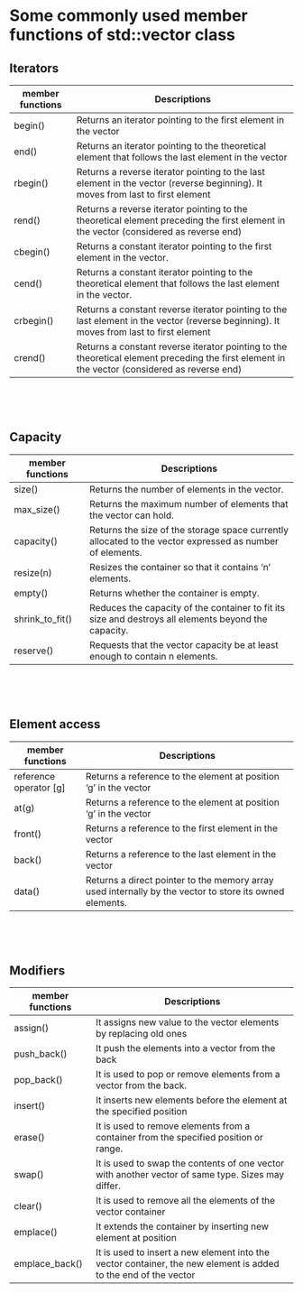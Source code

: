 # Some commonly used member functions of std::vector class

## Iterators

|member functions|Descriptions|
|-|-|
|begin()| Returns an iterator pointing to the first element in the vector
|end()| Returns an iterator pointing to the theoretical element that follows the last element in the vector
|rbegin()| Returns a reverse iterator pointing to the last element in the vector (reverse beginning). It moves from last to first element
|rend()| Returns a reverse iterator pointing to the theoretical element preceding the first element in the vector (considered as reverse end)
|cbegin()| Returns a constant iterator pointing to the first element in the vector.
|cend()| Returns a constant iterator pointing to the theoretical element that follows the last element in the vector.
|crbegin()| Returns a constant reverse iterator pointing to the last element in the vector (reverse beginning). It moves from last to first element
|crend()| Returns a constant reverse iterator pointing to the theoretical element preceding the first element in the vector (considered as reverse end)

&nbsp;

&nbsp;

## Capacity

|member functions|Descriptions|
|-|-|
|size() | Returns the number of elements in the vector.
|max_size() | Returns the maximum number of elements that the vector can hold.
|capacity() | Returns the size of the storage space currently allocated to the vector expressed as number of elements.
|resize(n)| Resizes the container so that it contains ‘n’ elements.
|empty() | Returns whether the container is empty.
|shrink_to_fit() | Reduces the capacity of the container to fit its size and destroys all elements beyond the capacity.
|reserve() | Requests that the vector capacity be at least enough to contain n elements.

&nbsp;

&nbsp;

## Element access

|member functions|Descriptions|
|-|-|
|reference operator [g] |Returns a reference to the element at position ‘g’ in the vector
|at(g) |Returns a reference to the element at position ‘g’ in the vector
|front()| Returns a reference to the first element in the vector
|back() | Returns a reference to the last element in the vector
|data()| Returns a direct pointer to the memory array used internally by the vector to store its owned elements.

&nbsp;

&nbsp;

## Modifiers

|member functions|Descriptions|
|-|-|
|assign()| It assigns new value to the vector elements by replacing old ones
|push_back()| It push the elements into a vector from the back
|pop_back()| It is used to pop or remove elements from a vector from the back.
|insert()| It inserts new elements before the element at the specified position
|erase()| It is used to remove elements from a container from the specified position or range.
|swap()| It is used to swap the contents of one vector with another vector of same type. Sizes may differ.
|clear()| It is used to remove all the elements of the vector container
|emplace()| It extends the container by inserting new element at position
|emplace_back()| It is used to insert a new element into the vector container, the new element is added to the end of the vector
